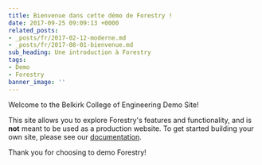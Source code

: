 ```yaml
---
title: Bienvenue dans cette démo de Forestry !
date: 2017-09-25 09:09:13 +0000
related_posts:
- _posts/fr/2017-02-12-moderne.md
- _posts/fr/2017-08-01-bienvenue.md
sub_heading: Une introduction à Forestry
tags:
- Demo
- Forestry
banner_image: ''
---
```

Welcome to the Belkirk College of Engineering Demo Site!

This site allows you to explore Forestry's features and functionality, and is **not** meant to be used as a production website. To get started building your own site, please see our [documentation](https://forestry.io/docs/).

Thank you for choosing to demo Forestry!
